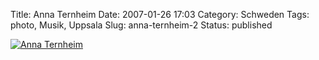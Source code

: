 Title: Anna Ternheim
Date: 2007-01-26 17:03
Category: Schweden
Tags: photo, Musik, Uppsala
Slug: anna-ternheim-2
Status: published

[![Anna
Ternheim](/pic/ternheim2_s.jpg "Anna Ternheim")](/pic/ternheim2_l.jpg)

